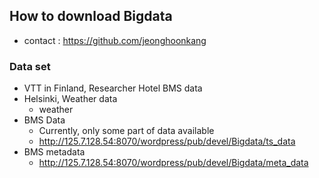 ## How to download Bigdata 
  - contact : https://github.com/jeonghoonkang

### Data set
  - VTT in Finland, Researcher Hotel BMS data
  - Helsinki, Weather data
    - weather   
  - BMS Data  
    - Currently, only  some part of data available
    - http://125.7.128.54:8070/wordpress/pub/devel/Bigdata/ts_data
  - BMS metadata
    - http://125.7.128.54:8070/wordpress/pub/devel/Bigdata/meta_data
    
  
